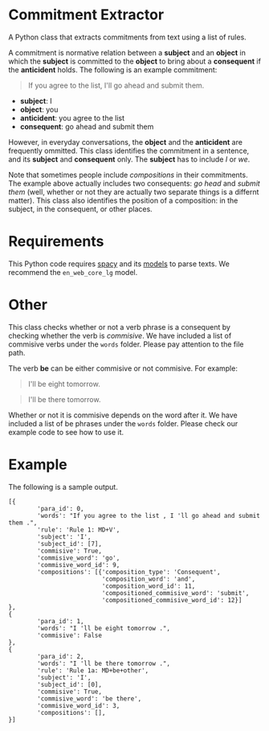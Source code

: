 # Commitment Extractor
A Python class that extracts commitments from text using a list of rules. 

A commitment is normative relation between a **subject** and an **object** in which the **subject** is committed to the **object** to bring about 
a **consequent** if the **anticident** holds. The following is an example commitment:

> If you agree to the list, I'll go ahead and submit them.

- **subject**: I
- **object**: you
- **anticident**: you agree to the list
- **consequent**: go ahead and submit them

However, in everyday conversations, the **object** and the **anticident** are frequently ommitted. This class identifies 
the commitment in a sentence, and its **subject** and **consequent** only. The **subject** has to include *I* or *we*. 

Note that sometimes people include *compositions* in their commitments. The example above actually includes two consequents:
*go head* and *submit them* (well, whether or not they are actually two separate things is a differnt matter). This class 
also identifies the position of a composition: in the subject, in the consequent, or other places. 

# Requirements
This Python code requires [spacy](https://spacy.io/) and its [models](https://spacy.io/models) to parse texts. We recommend 
the `en_web_core_lg` model. 

# Other
This class checks whether or not a verb phrase is a consequent by checking whether the verb is *commisive*. We have included 
a list of commisive verbs under the `words` folder. Please pay attention to the file path. 

The verb **be** can be either commisive or not commisive. For example:

> I'll be eight tomorrow.

> I'll be there tomorrow.

Whether or not it is commisive depends on the word after it. We have included a list of be phrases under the `words` folder. 
Please check our example code to see how to use it. 

# Example

The following is a sample output. 

```
[{       
        'para_id': 0,
        'words': "If you agree to the list , I 'll go ahead and submit them .",
        'rule': 'Rule 1: MD+V',
        'subject': 'I',
        'subject_id': [7],
        'commisive': True,
        'commisive_word': 'go',
        'commisive_word_id': 9,
        'compositions': [{'composition_type': 'Consequent',
                          'composition_word': 'and',
                          'composition_word_id': 11,
                          'compositioned_commisive_word': 'submit',
                          'compositioned_commisive_word_id': 12}]
},
{
        'para_id': 1, 
        'words': "I 'll be eight tomorrow .", 
        'commisive': False
},
{       
        'para_id': 2,
        'words': "I 'll be there tomorrow .",
        'rule': 'Rule 1a: MD+be+other',
        'subject': 'I',
        'subject_id': [0],
        'commisive': True,
        'commisive_word': 'be there',
        'commisive_word_id': 3,
        'compositions': [],
}]
```
